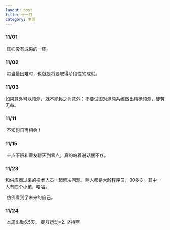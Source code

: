 ```yaml
---
layout: post
title: 十一月
category: 生活
---
```


### 11/01

​      压抑没有成果的一周。

### 11/02

​     每当最困难时，也就是将要取得阶段性的成就。

### 11/03

​    如果意外可以预测，就不能称之为意外：不要试图对混沌系统做出精确预测，徒劳无益。

### 11/11

​    不知何日再相会！

### 11/15

​    十点下班和室友聊天到零点，真的站着说话腰不疼。

### 11/23

​     和供应商过来的技术人员一起解决问题。两人都是大龄程序员，30多岁。其中一人有四个小孩，哈哈。

​     仿佛看到了未来的自己。

### 11/24

​     本周出勤6.5天。  提肛运动*2.  坚持啊

